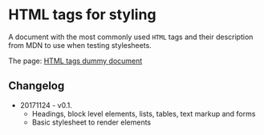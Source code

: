 # HTML tags for styling

A document with the most commonly used `HTML` tags and their description from MDN to use when testing stylesheets.

The page: [HTML tags dummy document](https://insomnux.github.io/html-tags-dummy/)

## Changelog

+ 20171124 - v0.1. 
  - Headings, block level elements, lists, tables, text markup and forms
  - Basic stylesheet to render elements
